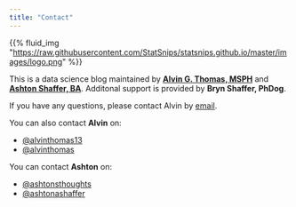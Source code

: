 ```yaml
---
title: "Contact"
---
```


{{% fluid_img "https://raw.githubusercontent.com/StatSnips/statsnips.github.io/master/images/logo.png" %}}


This is a data science blog maintained by [**Alvin G. Thomas, MSPH**](https://github.com/alvinthomas) and [**Ashton Shaffer, BA**](https://github.com/ashtonashaffer). Additonal support is provided by **Bryn Shaffer, PhDog**. 

If you have any questions, please contact Alvin by <a href="mailto:alvin@jhmi.edu">email</a>.

You can also contact **Alvin** on:

<ul class="fa-ul">
  <li>
    <a href="https://twitter.com/alvinthomas13" target="_blank"><i class="fa fa-twitter-square fa-lg"></i>@alvinthomas13</a>
  </li>
  <li>
    <a href="https://github.com/alvinthomas" target="_blank"><i class="fa fa-github-square fa-lg"></i>@alvinthomas</a>
  </li>
</ul>

You can contact **Ashton** on:

<ul class="fa-ul">
  <li>
    <a href="https://twitter.com/ashtonsthoughts" target="_blank"><i class="fa fa-twitter-square fa-lg"></i>@ashtonsthoughts</a>
  </li>
  <li>
    <a href="https://github.com/ashtonashaffer" target="_blank"><i class="fa fa-github-square fa-lg"></i>@ashtonashaffer</a>
  </li>
</ul>